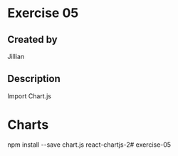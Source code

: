 # Exercise 05
## Created by
Jillian
## Description
Import Chart.js 

# Charts
npm install --save chart.js react-chartjs-2# exercise-05
